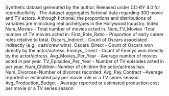 Synthetic dataset generated by the author. Released under CC-BY 4.0 for reproducibility. 
The dataset aggregates fictional data regarding 300 movie and TV actors. Although fictional, the proportions and distributions of variables are mimicking real archetypes in the Hollywood Industry.
Index
Num_Movies - Total number of movies acted in.
Num_TV_Movies -Total number of TV movies acted in.
First_Role_Ratio - Proportion of early career roles relative to total.
Oscars_Indirect - Count of Oscars associated indirectly (e.g., cast/crew wins).
Oscars_Direct - Count of Oscars won directly by the actor/actress.
Emmys_Direct - Count of Emmys won directly by the actor/actress.
Avg_Movies_Per_Year - Average number of movies acted in per year.
TV_Episodes_Per_Year - Number of TV episodes acted in per year.
Num_Children - Number of children the actor/actress has.
Num_Divorces - Number of divorces recorded.
Avg_Pay_Contract  - Average reported or estimated pay per movie role or a TV series season
Avg_Production_Budget - Average reported or estimated production cost per movie or a TV series season
